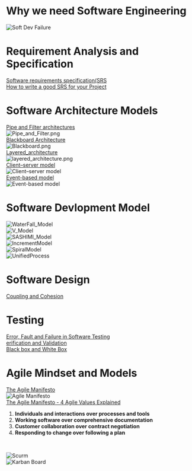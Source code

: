 # Why we need Software Engineering
![Soft Dev Failure](https://github.com/Blackdog-Programmer/SoftwareEngineering/blob/master/References/WhyWeNeedSoftwareEnginerring.png)
# Requirement Analysis and Specification
[Software requirements specification(SRS](https://en.wikipedia.org/wiki/Software_requirements_specification)\
[How to write a good SRS for your Project](https://www.geeksforgeeks.org/how-to-write-a-good-srs-for-your-project/)
# Software Architecture Models
[Pipe and Filter architectures](https://www.oreilly.com/library/view/software-architecture-with/9781786468529/ch08s04.html)\
![Pipe_and_Filter.png](https://github.com/Blackdog-Programmer/SoftwareEngineering/blob/master/References/Pipe_and_Filter.png)\
[Blackboard Architecture](https://www.cs.cmu.edu/~ModProb/MRsol4.html)\
![Blackboard.png](https://github.com/Blackdog-Programmer/SoftwareEngineering/blob/master/References/Blackboard.png)\
[Layered_architecture](https://dzone.com/articles/layered-architecture-is-good)\
![layered_architecture.png](https://github.com/Blackdog-Programmer/SoftwareEngineering/blob/master/References/layered_architecture.png)\
[Client–server model](https://en.wikipedia.org/wiki/Client%E2%80%93server_model)\
![Client–server model](https://github.com/Blackdog-Programmer/SoftwareEngineering/blob/master/References/Client-server-model.png)\
[Event-based model](https://onlinelibrary.wiley.com/doi/10.1002/9781118732793.ch4)\
![Event-based model](https://github.com/Blackdog-Programmer/SoftwareEngineering/blob/master/References/The-Event-based-model.png)
# Software Devlopment Model
![WaterFall_Model](https://github.com/Blackdog-Programmer/SoftwareEngineering/blob/master/References/SoftwareDevModel/WaterFall_Model.png)\
![V_Model](https://github.com/Blackdog-Programmer/SoftwareEngineering/blob/master/References/SoftwareDevModel/V_Model.png)\
![SASHIMI_Model](https://github.com/Blackdog-Programmer/SoftwareEngineering/blob/master/References/SoftwareDevModel/SASHIMI_Model.png)\
![IncrementModel](https://github.com/Blackdog-Programmer/SoftwareEngineering/blob/master/References/SoftwareDevModel/IncrementModel.png)\
![SpiralModel](https://github.com/Blackdog-Programmer/SoftwareEngineering/blob/master/References/SoftwareDevModel/SpiralModel.png)\
![UnifiedProcess](https://github.com/Blackdog-Programmer/SoftwareEngineering/blob/master/References/SoftwareDevModel/UnifiedProcess.png)
# Software Design
[Coupling and Cohesion](https://www.geeksforgeeks.org/software-engineering-coupling-and-cohesion/)
# Testing
[Error, Fault and Failure in Software Testing](https://www.testingexcellence.com/error-fault-failure-software-testing/)\
[erification and Validation](https://www.geeksforgeeks.org/software-engineering-verification-and-validation/)\
[Black box and White Box](https://www.geeksforgeeks.org/differences-between-black-box-testing-vs-white-box-testing/)
# Agile Mindset and Models
[The Agile Manifesto](https://www.drdobbs.com/open-source/the-agile-manifesto/184414755)\
![Agile Manifesto](https://github.com/Blackdog-Programmer/SoftwareEngineering/blob/master/References/Agile/AgileManifesto.png)\
[The Agile Manifesto - 4 Agile Values Explained](https://www.youtube.com/watch?v=rf8Gi2RLKWQ)
  <ol>
  <li><b>Individuals and interactions over processes and tools</b></li>
  <li><b>Working software over comprehensive documentation</b></li>
  <li><b>Customer collaboration over contract negotiation</b></li>
  <li><b>Responding to change over following a plan</b></li>
  </ol>
 <br/>
 
 ![Scurm](https://github.com/Blackdog-Programmer/SoftwareEngineering/blob/master/References/Agile/Scrum.png)\
 ![Karban Board](https://github.com/Blackdog-Programmer/SoftwareEngineering/blob/master/References/Agile/KarbanBoard.png)
